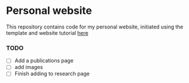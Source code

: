 # Personal website

This repository contains code for my personal website, initiated using the template and website tutorial [here](https://www.marvinschmitt.com/blog/website-tutorial-quarto/%3E)

### TODO

- [ ] Add a publications page
- [ ] add images
- [ ] Finish adding to research page